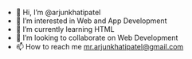 - 👋 Hi, I’m @arjunkhatipatel
- 👀 I’m interested in Web and App Development
- 🌱 I’m currently learning HTML
- 💞️ I’m looking to collaborate on Web Development
- 📫 How to reach me mr.arjunkhatipatel@gmail.com

<!---
arjunkhatipatel/arjunkhatipatel is a ✨ special ✨ repository because its `README.md` (this file) appears on your GitHub profile.
You can click the Preview link to take a look at your changes.
--->
